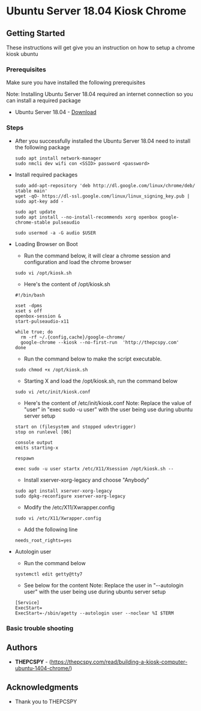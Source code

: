 # Ubuntu Server 18.04 Kiosk Chrome

 

## Getting Started

These instructions will get give you an instruction on how to setup a chrome kiosk ubuntu 

### Prerequisites

Make sure you have installed the following prerequisites

Note: Installing Ubuntu Server 18.04 required an internet connection so you can install a required package

* Ubuntu Server 18.04 - [Download](https://ubuntu.com/download/server/thank-you?version=18.04.4&architecture=amd64)


### Steps

* After you successfully installed the Ubuntu Server 18.04 need to install the following package
        
    ```
    sudo apt install network-manager
    sudo nmcli dev wifi con <SSID> password <password>
    ```
* Install required packages

    ````
    sudo add-apt-repository 'deb http://dl.google.com/linux/chrome/deb/ stable main'
    wget -qO- https://dl-ssl.google.com/linux/linux_signing_key.pub | sudo apt-key add -
  
    sudo apt update
    sudo apt install --no-install-recommends xorg openbox google-chrome-stable pulseaudio
  
    sudo usermod -a -G audio $USER  
    ````  
* Loading Browser on Boot
    * Run the command below, it will clear a chrome session and configuration and load the 
    chrome browser
    
    ````
    sudo vi /opt/kiosk.sh
    ````
  
    * Here's the content of /opt/kiosk.sh
    ````
    #!/bin/bash
    
    xset -dpms
    xset s off
    openbox-session &
    start-pulseaudio-x11
    
    while true; do
      rm -rf ~/.{config,cache}/google-chrome/
      google-chrome --kiosk --no-first-run  'http://thepcspy.com'
    done
    ````
  
    * Run the command below to make the script executable. 
    ````
    sudo chmod +x /opt/kiosk.sh
    ````
    
    * Starting X and load the /opt/kiosk.sh, run the command below
    ````
    sudo vi /etc/init/kiosk.conf
    ````
    
    * Here's the content of /etc/init/kiosk.conf
    Note: Replace the value of "user" in "exec sudo -u user"  with the user being use
    during ubuntu server setup 
    ````
    start on (filesystem and stopped udevtrigger)
    stop on runlevel [06]
    
    console output
    emits starting-x
    
    respawn
    
    exec sudo -u user startx /etc/X11/Xsession /opt/kiosk.sh --
    ````
  
    * Install xserver-xorg-legacy and choose "Anybody"
    ````
    sudo apt install xserver-xorg-legacy
    sudo dpkg-reconfigure xserver-xorg-legacy
    ````
  
    * Modify the /etc/X11/Xwrapper.config
    ````
    sudo vi /etc/X11/Xwrapper.config
    ````
  
    * Add the following line
    ````
    needs_root_rights=yes
    ````

* Autologin user
    * Run the command below
    ````
    systemctl edit getty@tty7
    ````
  
    * See below for the content
    Note: Replace the user in "--autologin user" with the user being use
           during ubuntu server setup 
    ````
    [Service]
    ExecStart=
    ExecStart=-/sbin/agetty --autologin user --noclear %I $TERM
    ````    
### Basic trouble shooting


## Authors

* **THEPCSPY** - (https://thepcspy.com/read/building-a-kiosk-computer-ubuntu-1404-chrome/)

## Acknowledgments

* Thank you to THEPCSPY
